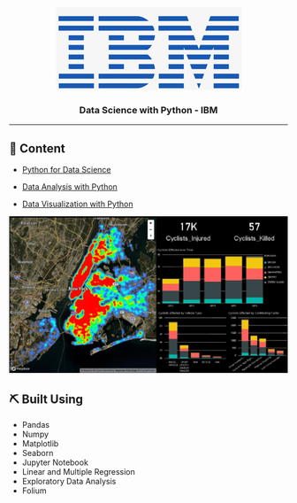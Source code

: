 <div align="center">

![img](img/ibm.png)

</div>


<h3 align="center">Data Science with Python - IBM</h3>


---

## 📝 Content

- [Python for Data Science](Python%20Basics)

- [Data Analysis with Python](Data%20Analysis)

- [Data Visualization with Python](Data%20Visualization)

![img](img/analytics.jpg)

## ⛏️ Built Using <a name = "Studied using"></a>

- Pandas
- Numpy
- Matplotlib
- Seaborn
- Jupyter Notebook
- Linear and Multiple Regression
- Exploratory Data Analysis
- Folium